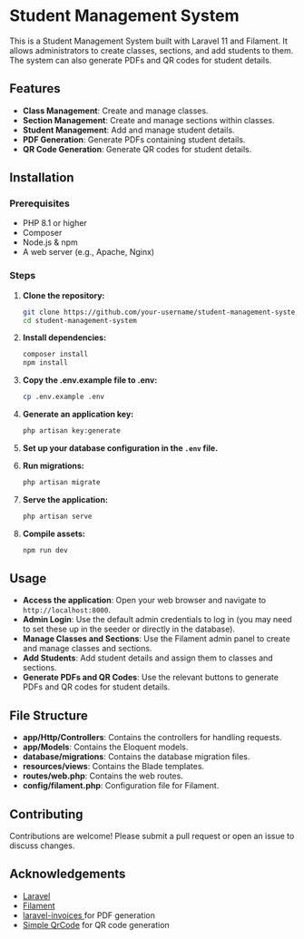 # Student Management System

This is a Student Management System built with Laravel 11 and Filament. It allows administrators to create classes, sections, and add students to them. The system can also generate PDFs and QR codes for student details.

## Features

- **Class Management**: Create and manage classes.
- **Section Management**: Create and manage sections within classes.
- **Student Management**: Add and manage student details.
- **PDF Generation**: Generate PDFs containing student details.
- **QR Code Generation**: Generate QR codes for student details.

## Installation

### Prerequisites

- PHP 8.1 or higher
- Composer
- Node.js & npm
- A web server (e.g., Apache, Nginx)

### Steps

1. **Clone the repository:**
    ```sh
    git clone https://github.com/your-username/student-management-system.git
    cd student-management-system
    ```

2. **Install dependencies:**
    ```sh
    composer install
    npm install
    ```

3. **Copy the .env.example file to .env:**
    ```sh
    cp .env.example .env
    ```

4. **Generate an application key:**
    ```sh
    php artisan key:generate
    ```

5. **Set up your database configuration in the `.env` file.**

6. **Run migrations:**
    ```sh
    php artisan migrate
    ```

7. **Serve the application:**
    ```sh
    php artisan serve
    ```

8. **Compile assets:**
    ```sh
    npm run dev
    ```

## Usage

- **Access the application**: Open your web browser and navigate to `http://localhost:8000`.
- **Admin Login**: Use the default admin credentials to log in (you may need to set these up in the seeder or directly in the database).
- **Manage Classes and Sections**: Use the Filament admin panel to create and manage classes and sections.
- **Add Students**: Add student details and assign them to classes and sections.
- **Generate PDFs and QR Codes**: Use the relevant buttons to generate PDFs and QR codes for student details.

## File Structure

- **app/Http/Controllers**: Contains the controllers for handling requests.
- **app/Models**: Contains the Eloquent models.
- **database/migrations**: Contains the database migration files.
- **resources/views**: Contains the Blade templates.
- **routes/web.php**: Contains the web routes.
- **config/filament.php**: Configuration file for Filament.

## Contributing

Contributions are welcome! Please submit a pull request or open an issue to discuss changes.

## Acknowledgements

- [Laravel](https://laravel.com/)
- [Filament](https://filamentadmin.com/)
- [laravel-invoices ](https://github.com/LaravelDaily/laravel-invoices) for PDF generation
- [Simple QrCode](https://github.com/SimpleSoftwareIO/simple-qrcode) for QR code generation
